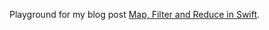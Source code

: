 Playground for my blog post [Map, Filter and Reduce in Swift](http://www.electricpeelsoftware.com/2014/08/12/map-filter-reduce.html).
